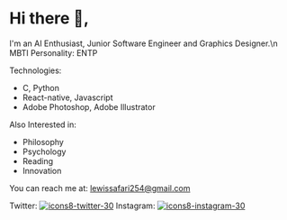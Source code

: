 # Hi there 👋,

I'm an AI Enthusiast, Junior Software Engineer and Graphics Designer.\n
MBTI Personality: ENTP

Technologies:
- C, Python
- React-native, Javascript
- Adobe Photoshop, Adobe Illustrator

Also Interested in:

- Philosophy
- Psychology
- Reading
- Innovation

You can reach me at: lewissafari254@gmail.com 

Twitter: [![icons8-twitter-30](https://user-images.githubusercontent.com/39191404/172035950-bb4fd861-2382-4f7c-a9ce-54a8a04eab43.png)][1]   Instagram: [![icons8-instagram-30](https://user-images.githubusercontent.com/39191404/172036177-d2997758-b976-4ee3-af25-9dc699a3a700.png)][2]



[1]: https://twitter.com/safarilewis
[2]: https://instagram.com/safarilewis

<!--
**safarilewis/safarilewis** is a ✨ _special_ ✨ repository because its `README.md` (this file) appears on your GitHub profile.

Here are some ideas to get you started:

- 🔭 I’m currently working on ...
- 🌱 I’m currently learning ...
- 👯 I’m looking to collaborate on ...
- 🤔 I’m looking for help with ...
- 💬 Ask me about ...
- 📫 How to reach me: ...
- 😄 Pronouns: ...
- ⚡ Fun fact: ...
-->
